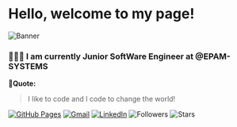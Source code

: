 # Hello, welcome to my page!
![Banner](https://raw.githubusercontent.com/MrAbdurakhimov/MrAbdurakhimov/main/mrabdurakhimov.png)
### 👨🏻‍💻 I am currently Junior SoftWare Engineer at @EPAM-SYSTEMS
**🖤Quote:**
>I like to code and I code to change the world!

[![GitHub Pages](https://img.shields.io/badge/-GitHub%20Pages-6495ED?logo=Github)](https://mrabdurakhimov.github.io/)
[![Gmail](https://img.shields.io/badge/Gmail-d14836?style=flat&logo=Gmail&logoColor=white)](mailto:icoderx@yandex.com)
[![LinkedIn](https://img.shields.io/badge/LinkedIn-blue?style=flat&logo=Linkedin&logoColor=white)](https://www.linkedin.com/in/mrabdurakhimov/)
![Followers](https://img.shields.io/github/followers/mrabdurakhimov)
![Stars](https://img.shields.io/github/stars/mrabdurakhimov)

